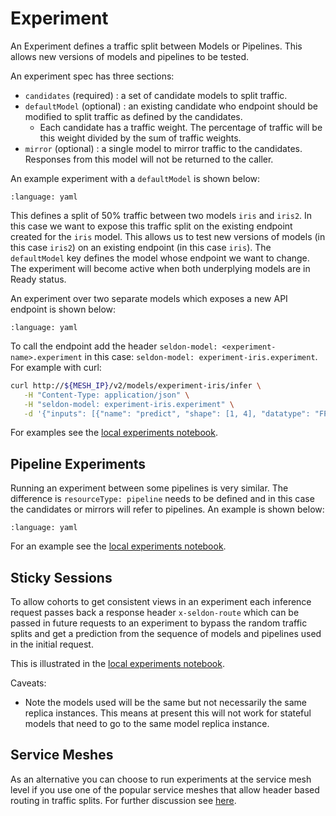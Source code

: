 # Experiment

An Experiment defines a traffic split between Models or Pipelines. This allows new versions of models and pipelines to be tested.

An experiment spec has three sections:

 * `candidates` (required) : a set of candidate models to split traffic.
 * `defaultModel` (optional) : an existing candidate who endpoint should be modified to split traffic as defined by the candidates.
    * Each candidate has a traffic weight. The percentage of traffic will be this weight divided by the sum of traffic weights.
 * `mirror` (optional) : a single model to mirror traffic to the candidates. Responses from this model will not be returned to the caller.

An example experiment with a `defaultModel` is shown below:

```{literalinclude} ../../../../../../samples/experiments/ab-default-model.yaml 
:language: yaml
```

This defines a split of 50% traffic between two models `iris` and `iris2`. In this case we want to expose this traffic split on the existing endpoint created for the `iris` model. This allows us to test new versions of models (in this case `iris2`) on an existing endpoint (in this case `iris`). The `defaultModel` key defines the model whose endpoint we want to change. The experiment will become active when both underplying models are in Ready status.

An experiment over two separate models which exposes a new API endpoint is shown below:

```{literalinclude} ../../../../../../samples/experiments/ab.yaml 
:language: yaml
```

To call the endpoint add the header `seldon-model: <experiment-name>.experiment` in this case: `seldon-model: experiment-iris.experiment`. For example with curl:

```bash
curl http://${MESH_IP}/v2/models/experiment-iris/infer \
   -H "Content-Type: application/json" \
   -H "seldon-model: experiment-iris.experiment" \
   -d '{"inputs": [{"name": "predict", "shape": [1, 4], "datatype": "FP32", "data": [[1, 2, 3, 4]]}]}'
```

For examples see the [local experiments notebook](../../../examples/local-experiments.md).

## Pipeline Experiments

Running an experiment between some pipelines is very similar. The difference is `resourceType: pipeline` needs to be defined and in this case the candidates or mirrors will refer to pipelines. An example is shown below:

```{literalinclude} ../../../../../../samples/experiments/addmul10.yaml 
:language: yaml
```
For an example see the [local experiments notebook](../../../examples/local-experiments.md).

## Sticky Sessions

To allow cohorts to get consistent views in an experiment each inference request passes back a response header `x-seldon-route` which can be passed in future requests to an experiment to bypass the random traffic splits and get a prediction from the sequence of models and pipelines used in the initial request.

This is illustrated in the [local experiments notebook](../../../examples/local-experiments.md).

Caveats:

  * Note the models used will be the same but not necessarily the same replica instances. This means at present this will not work for stateful models that need to go to the same model replica instance.

## Service Meshes

As an alternative you can choose to run experiments at the service mesh level if you use one of the popular service meshes that allow header based routing in traffic splits. For further discussion see [here](../../service-meshes/index.md).
